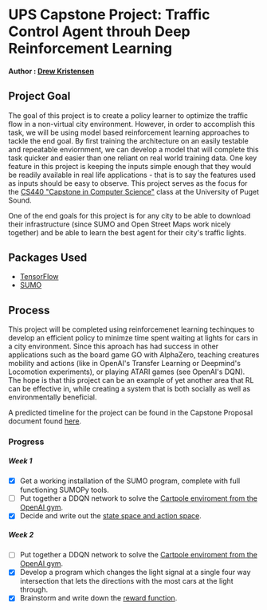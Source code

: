 # UPS Capstone Project: Traffic Control Agent throuh Deep Reinforcement Learning
#### Author : [Drew Kristensen](https://github.com/dkristensen)
## Project Goal
The goal of this project is to create a policy learner to optimize the traffic flow in a non-virtual city environment. However, in order to accomplish this task, we will be using model based reinforcement learning approaches to tackle the end goal. By first training the architecture on an easily testable and repeatable enviornment, we can develop a model that will complete this task quicker and easier than one reliant on real world training data. One key feature in this project is keeping the inputs simple enough that they would be readily available in real life applications - that is to say the features used as inputs should be easy to observe. This project serves as the focus for the [CS440 "Capstone in Computer Science"](https://www.pugetsound.edu/academics/departments-and-programs/undergraduate/math-and-computer-science/course-descriptions-cs/) class at the University of Puget Sound.

One of the end goals for this project is for any city to be able to download their infrastructure (since SUMO and Open Street Maps work nicely together) and be able to learn the best agent for their city's traffic lights.

## Packages Used
 * [TensorFlow](https://www.tensorflow.org/)
 * [SUMO](http://sumo.dlr.de/wiki/Simulation_of_Urban_MObility_-_Wiki)

## Process
This project will be completed using reinforcemenet learning techinques to develop an efficient policy to minimze time spent waiting at lights for cars in a city environment.
Since this aproach has had success in other applications such as the board game GO with AlphaZero, teaching creatures mobility and actions (like in OpenAI's Transfer Learning or Deepmind's Locomotion experiments), or playing ATARI games (see OpenAI's DQN). The hope is that this project can be an example of yet another area that RL can be effective in, while creating a system that is both socially as well as environmentally beneficial. 

A predicted timeline for the project can be found in the Capstone Proposal document found [here](capstone_proposal.pdf).


### Progress

##### Week 1
- [x] Get a working installation of the SUMO program, complete with full functioning SUMOPy tools.
- [ ] Put together a DDQN network to solve the [Cartpole enviroment from the OpenAI gym](https://gym.openai.com/envs/CartPole-v0/).
- [x] Decide and write out the [state space and action space](state_action_spaces.pdf).
##### Week 2
- [ ] Put together a DDQN network to solve the [Cartpole enviroment from the OpenAI gym](https://gym.openai.com/envs/CartPole-v0/).
- [x] Develop a program which changes the light signal at a single four way intersection that lets the directions with the most cars at the light through.
- [x] Brainstorm and write down the [reward function](reward.pdf).
